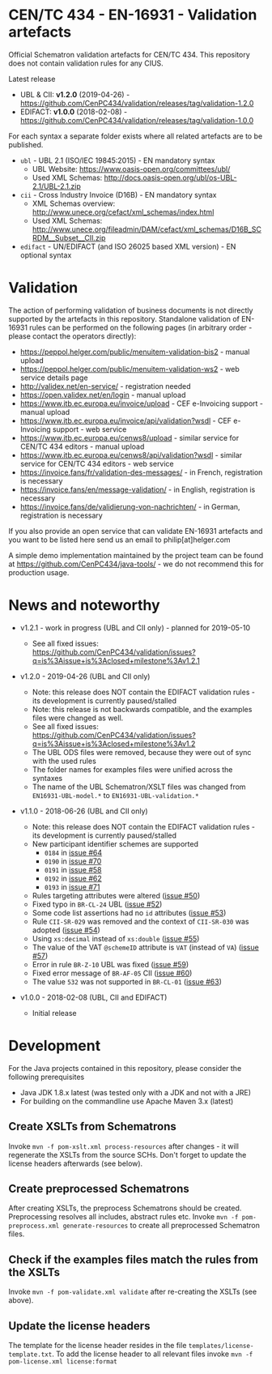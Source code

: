 # CEN/TC 434 - EN-16931 - Validation artefacts

Official Schematron validation artefacts for CEN/TC 434.
This repository does not contain validation rules for any CIUS.

Latest release
  * UBL & CII: **v1.2.0** (2019-04-26) - https://github.com/CenPC434/validation/releases/tag/validation-1.2.0
  * EDIFACT:   **v1.0.0** (2018-02-08) - https://github.com/CenPC434/validation/releases/tag/validation-1.0.0

For each syntax a separate folder exists where all related artefacts are to be published.

* `ubl` - UBL 2.1 (ISO/IEC 19845:2015) - EN mandatory syntax
  * UBL Website: https://www.oasis-open.org/committees/ubl/
  * Used XML Schemas: http://docs.oasis-open.org/ubl/os-UBL-2.1/UBL-2.1.zip
* `cii` - Cross Industry Invoice (D16B) - EN mandatory syntax
  * XML Schemas overview: http://www.unece.org/cefact/xml_schemas/index.html
  * Used XML Schemas: http://www.unece.org/fileadmin/DAM/cefact/xml_schemas/D16B_SCRDM__Subset__CII.zip
* `edifact` - UN/EDIFACT (and ISO 26025 based XML version) - EN optional syntax
    
# Validation

The action of performing validation of business documents is not directly supported by the artefacts in this repository.
Standalone validation of EN-16931 rules can be performed on the following pages (in arbitrary order - please contact the operators directly):
* https://peppol.helger.com/public/menuitem-validation-bis2 - manual upload
* https://peppol.helger.com/public/menuitem-validation-ws2 - web service details page
* http://validex.net/en-service/ - registration needed
* https://open.validex.net/en/login - manual upload
* https://www.itb.ec.europa.eu/invoice/upload - CEF e-Invoicing support - manual upload
* https://www.itb.ec.europa.eu/invoice/api/validation?wsdl - CEF e-Invoicing support - web service
* https://www.itb.ec.europa.eu/cenws8/upload - similar service for CEN/TC 434 editors - manual upload
* https://www.itb.ec.europa.eu/cenws8/api/validation?wsdl - similar service for CEN/TC 434 editors - web service
* https://invoice.fans/fr/validation-des-messages/  - in French, registration is necessary
* https://invoice.fans/en/message-validation/ - in English, registration is necessary
* https://invoice.fans/de/validierung-von-nachrichten/ - in German, registration is necessary 

If you also provide an open service that can validate EN-16931 artefacts and you want to be listed here send us an email to philip[at]helger.com  

A simple demo implementation maintained by the project team can be found at https://github.com/CenPC434/java-tools/ - we do not recommend this for production usage.

# News and noteworthy

* v1.2.1 - work in progress (UBL and CII only) - planned for 2019-05-10
    * See all fixed issues: https://github.com/CenPC434/validation/issues?q=is%3Aissue+is%3Aclosed+milestone%3Av1.2.1

* v1.2.0 - 2019-04-26 (UBL and CII only)
    * Note: this release does NOT contain the EDIFACT validation rules - its development is currently paused/stalled
    * Note: this release is not backwards compatible, and the examples files were changed as well.
    * See all fixed issues: https://github.com/CenPC434/validation/issues?q=is%3Aissue+is%3Aclosed+milestone%3Av1.2
    * The UBL ODS files were removed, because they were out of sync with the used rules
    * The folder names for examples files were unified across the syntaxes
    * The name of the UBL Schematron/XSLT files was changed from `EN16931-UBL-model.*` to `EN16931-UBL-validation.*`
    
* v1.1.0 - 2018-06-26 (UBL and CII only)
    * Note: this release does NOT contain the EDIFACT validation rules - its development is currently paused/stalled
    * New participant identifier schemes are supported
        * `0184` in [issue #64](https://github.com/CenPC434/validation/issues/64)
        * `0190` in [issue #70](https://github.com/CenPC434/validation/issues/70)
        * `0191` in [issue #58](https://github.com/CenPC434/validation/issues/58)
        * `0192` in [issue #62](https://github.com/CenPC434/validation/issues/62)
        * `0193` in [issue #71](https://github.com/CenPC434/validation/issues/71)
    * Rules targeting attributes were altered ([issue #50](https://github.com/CenPC434/validation/issues/50))
    * Fixed typo in `BR-CL-24` UBL ([issue #52](https://github.com/CenPC434/validation/issues/52))
    * Some code list assertions had no `id` attributes ([issue #53](https://github.com/CenPC434/validation/issues/53))
    * Rule `CII-SR-029` was removed and the context of `CII-SR-030` was adopted ([issue #54](https://github.com/CenPC434/validation/issues/54))
    * Using `xs:decimal` instead of `xs:double` ([issue #55](https://github.com/CenPC434/validation/issues/55))
    * The value of the VAT `@schemeID` attribute is `VAT` (instead of `VA`) ([issue #57](https://github.com/CenPC434/validation/issues/57))
    * Error in rule `BR-Z-10` UBL was fixed ([issue #59](https://github.com/CenPC434/validation/issues/59))
    * Fixed error message of `BR-AF-05` CII ([issue #60](https://github.com/CenPC434/validation/issues/60))
    * The value `532` was not supported in `BR-CL-01` ([issue #63](https://github.com/CenPC434/validation/issues/63))
    
* v1.0.0 - 2018-02-08 (UBL, CII and EDIFACT)
    * Initial release

# Development

For the Java projects contained in this repository, please consider the following prerequisites
  * Java JDK 1.8.x latest (was tested only with a JDK and not with a JRE)
  * For building on the commandline use Apache Maven 3.x (latest) 
 
## Create XSLTs from Schematrons
  
Invoke `mvn -f pom-xslt.xml process-resources` after changes - it will regenerate the XSLTs from the source SCHs.
Don't forget to update the license headers afterwards (see below).

## Create preprocessed Schematrons

After creating XSLTs, the preprocess Schematrons should be created.
Preprocessing resolves all includes, abstract rules etc.
Invoke `mvn -f pom-preprocess.xml generate-resources` to create all preprocessed Schematron files.
 
## Check if the examples files match the rules from the XSLTs
  
Invoke `mvn -f pom-validate.xml validate` after re-creating the XSLTs (see above).
 
## Update the license headers

The template for the license header resides in the file `templates/license-template.txt`.
To add the license header to all relevant files invoke `mvn -f pom-license.xml license:format`
